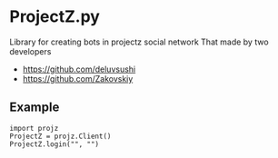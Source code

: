# ProjectZ.py
Library for creating bots in projectz social network
That made by two developers
- https://github.com/deluvsushi
- https://github.com/Zakovskiy

## Example
```python3
import projz
ProjectZ = projz.Client()
ProjectZ.login("", "")
```

